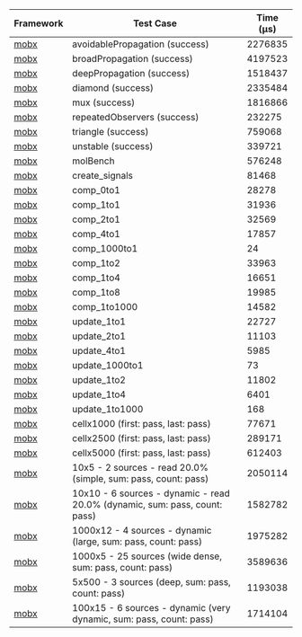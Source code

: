 | Framework | Test Case | Time (μs) |
| --- | --- | --- |
| [mobx](https://github.com/mobxjs/mobx.dart) | avoidablePropagation (success) | 2276835 |
| [mobx](https://github.com/mobxjs/mobx.dart) | broadPropagation (success) | 4197523 |
| [mobx](https://github.com/mobxjs/mobx.dart) | deepPropagation (success) | 1518437 |
| [mobx](https://github.com/mobxjs/mobx.dart) | diamond (success) | 2335484 |
| [mobx](https://github.com/mobxjs/mobx.dart) | mux (success) | 1816866 |
| [mobx](https://github.com/mobxjs/mobx.dart) | repeatedObservers (success) | 232275 |
| [mobx](https://github.com/mobxjs/mobx.dart) | triangle (success) | 759068 |
| [mobx](https://github.com/mobxjs/mobx.dart) | unstable (success) | 339721 |
| [mobx](https://github.com/mobxjs/mobx.dart) | molBench | 576248 |
| [mobx](https://github.com/mobxjs/mobx.dart) | create_signals | 81468 |
| [mobx](https://github.com/mobxjs/mobx.dart) | comp_0to1 | 28278 |
| [mobx](https://github.com/mobxjs/mobx.dart) | comp_1to1 | 31936 |
| [mobx](https://github.com/mobxjs/mobx.dart) | comp_2to1 | 32569 |
| [mobx](https://github.com/mobxjs/mobx.dart) | comp_4to1 | 17857 |
| [mobx](https://github.com/mobxjs/mobx.dart) | comp_1000to1 | 24 |
| [mobx](https://github.com/mobxjs/mobx.dart) | comp_1to2 | 33963 |
| [mobx](https://github.com/mobxjs/mobx.dart) | comp_1to4 | 16651 |
| [mobx](https://github.com/mobxjs/mobx.dart) | comp_1to8 | 19985 |
| [mobx](https://github.com/mobxjs/mobx.dart) | comp_1to1000 | 14582 |
| [mobx](https://github.com/mobxjs/mobx.dart) | update_1to1 | 22727 |
| [mobx](https://github.com/mobxjs/mobx.dart) | update_2to1 | 11103 |
| [mobx](https://github.com/mobxjs/mobx.dart) | update_4to1 | 5985 |
| [mobx](https://github.com/mobxjs/mobx.dart) | update_1000to1 | 73 |
| [mobx](https://github.com/mobxjs/mobx.dart) | update_1to2 | 11802 |
| [mobx](https://github.com/mobxjs/mobx.dart) | update_1to4 | 6401 |
| [mobx](https://github.com/mobxjs/mobx.dart) | update_1to1000 | 168 |
| [mobx](https://github.com/mobxjs/mobx.dart) | cellx1000 (first: pass, last: pass) | 77671 |
| [mobx](https://github.com/mobxjs/mobx.dart) | cellx2500 (first: pass, last: pass) | 289171 |
| [mobx](https://github.com/mobxjs/mobx.dart) | cellx5000 (first: pass, last: pass) | 612403 |
| [mobx](https://github.com/mobxjs/mobx.dart) | 10x5 - 2 sources - read 20.0% (simple, sum: pass, count: pass) | 2050114 |
| [mobx](https://github.com/mobxjs/mobx.dart) | 10x10 - 6 sources - dynamic - read 20.0% (dynamic, sum: pass, count: pass) | 1582782 |
| [mobx](https://github.com/mobxjs/mobx.dart) | 1000x12 - 4 sources - dynamic (large, sum: pass, count: pass) | 1975282 |
| [mobx](https://github.com/mobxjs/mobx.dart) | 1000x5 - 25 sources (wide dense, sum: pass, count: pass) | 3589636 |
| [mobx](https://github.com/mobxjs/mobx.dart) | 5x500 - 3 sources (deep, sum: pass, count: pass) | 1193038 |
| [mobx](https://github.com/mobxjs/mobx.dart) | 100x15 - 6 sources - dynamic (very dynamic, sum: pass, count: pass) | 1714104 |
